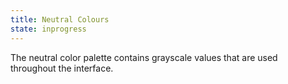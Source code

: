 ```yaml
---
title: Neutral Colours
state: inprogress
---
```

The neutral color palette contains grayscale values that are used throughout the interface. 
